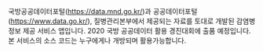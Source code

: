국방공공데이터포털(https://data.mnd.go.kr/)과 공공데이터포털(https://www.data.go.kr/), 질병관리본부에서 제공되는 자료를 토대로 개발된 감염병 정보 제공 서비스 앱입니다.
2020 국방 공공데이터 활용 경진대회에 출품 예정입니다.
본 서비스의 소스 코드는 누구에게나 개방되며 활용가능합니다.
